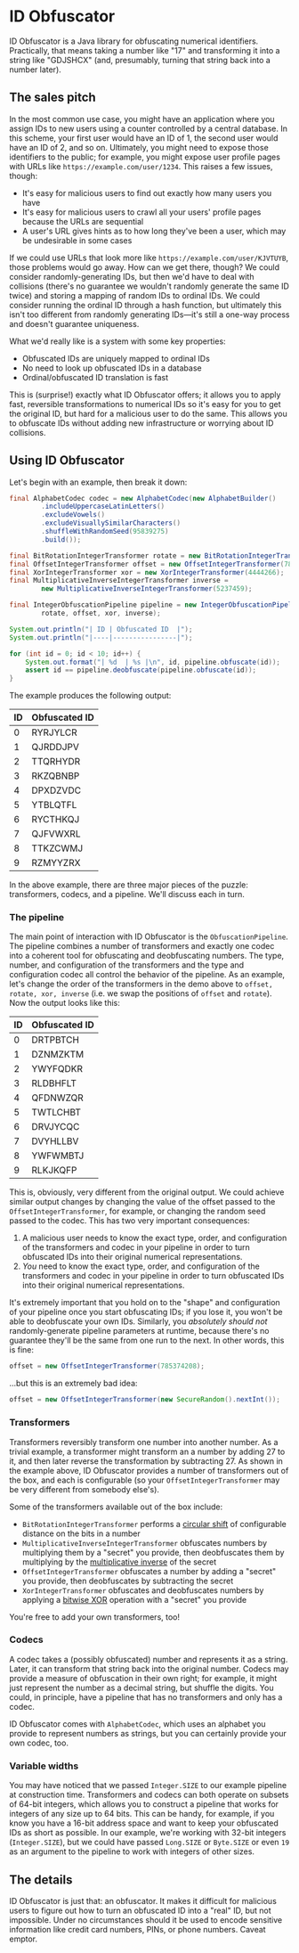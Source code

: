 # ID Obfuscator

ID Obfuscator is a Java library for obfuscating numerical identifiers. Practically, that means taking a number like "17" and transforming it into a string like "GDJSHCX" (and, presumably, turning that string back into a number later).

## The sales pitch

In the most common use case, you might have an application where you assign IDs to new users using a counter controlled by a central database. In this scheme, your first user would have an ID of 1, the second user would have an ID of 2, and so on. Ultimately, you might need to expose those identifiers to the public; for example, you might expose user profile pages with URLs like `https://example.com/user/1234`. This raises a few issues, though:

- It's easy for malicious users to find out exactly how many users you have
- It's easy for malicious users to crawl all your users' profile pages because the URLs are sequential
- A user's URL gives hints as to how long they've been a user, which may be undesirable in some cases

If we could use URLs that look more like `https://example.com/user/KJVTUYB`, those problems would go away. How can we get there, though? We could consider randomly-generating IDs, but then we'd have to deal with collisions (there's no guarantee we wouldn't randomly generate the same ID twice) and storing a mapping of random IDs to ordinal IDs. We could consider running the ordinal ID through a hash function, but ultimately this isn't too different from randomly generating IDs—it's still a one-way process and doesn't guarantee uniqueness.

What we'd really like is a system with some key properties:

- Obfuscated IDs are uniquely mapped to ordinal IDs
- No need to look up obfuscated IDs in a database
- Ordinal/obfuscated ID translation is fast

This is (surprise!) exactly what ID Obfuscator offers; it allows you to apply fast, reversible transformations to numerical IDs so it's easy for you to get the original ID, but hard for a malicious user to do the same. This allows you to obfuscate IDs without adding new infrastructure or worrying about ID collisions.

## Using ID Obfuscator

Let's begin with an example, then break it down:

```java
final AlphabetCodec codec = new AlphabetCodec(new AlphabetBuilder()
        .includeUppercaseLatinLetters()
        .excludeVowels()
        .excludeVisuallySimilarCharacters()
        .shuffleWithRandomSeed(95839275)
        .build());

final BitRotationIntegerTransformer rotate = new BitRotationIntegerTransformer(17);
final OffsetIntegerTransformer offset = new OffsetIntegerTransformer(785374208);
final XorIntegerTransformer xor = new XorIntegerTransformer(4444266);
final MultiplicativeInverseIntegerTransformer inverse =
        new MultiplicativeInverseIntegerTransformer(5237459);

final IntegerObfuscationPipeline pipeline = new IntegerObfuscationPipeline(Integer.SIZE, codec,
        rotate, offset, xor, inverse);

System.out.println("| ID | Obfuscated ID  |");
System.out.println("|----|----------------|");

for (int id = 0; id < 10; id++) {
    System.out.format("| %d  | %s |\n", id, pipeline.obfuscate(id));
    assert id == pipeline.deobfuscate(pipeline.obfuscate(id));
}
```

The example produces the following output:

| ID | Obfuscated ID  |
|----|----------------|
| 0  | RYRJYLCR       |
| 1  | QJRDDJPV       |
| 2  | TTQRHYDR       |
| 3  | RKZQBNBP       |
| 4  | DPXDZVDC       |
| 5  | YTBLQTFL       |
| 6  | RYCTHKQJ       |
| 7  | QJFVWXRL       |
| 8  | TTKZCWMJ       |
| 9  | RZMYYZRX       |

In the above example, there are three major pieces of the puzzle: transformers, codecs, and a pipeline. We'll discuss each in turn.

### The pipeline

The main point of interaction with ID Obfuscator is the `ObfuscationPipeline`. The pipeline combines a number of transformers and exactly one codec into a coherent tool for obfuscating and deobfuscating numbers. The type, number, and configuration of the transformers and the type and configuration codec all control the behavior of the pipeline. As an example, let's change the order of the transformers in the demo above to `offset, rotate, xor, inverse` (i.e. we swap the positions of `offset` and `rotate`). Now the output looks like this:

| ID | Obfuscated ID  |
|----|----------------|
| 0  | DRTPBTCH       |
| 1  | DZNMZKTM       |
| 2  | YWYFQDKR       |
| 3  | RLDBHFLT       |
| 4  | QFDNWZQR       |
| 5  | TWTLCHBT       |
| 6  | DRVJYCQC       |
| 7  | DVYHLLBV       |
| 8  | YWFWMBTJ       |
| 9  | RLKJKQFP       |

This is, obviously, very different from the original output. We could achieve similar output changes by changing the value of the offset passed to the `OffsetIntegerTransformer`, for example, or changing the random seed passed to the codec. This has two very important consequences:

1. A malicious user needs to know the exact type, order, and configuration of the transformers and codec in your pipeline in order to turn obfuscated IDs into their original numerical representations.
2. *You* need to know the exact type, order, and configuration of the transformers and codec in your pipeline in order to turn obfuscated IDs into their original numerical representations.

It's extremely important that you hold on to the "shape" and configuration of your pipeline once you start obfuscating IDs; if you lose it, you won't be able to deobfuscate your own IDs. Similarly, you *absolutely should not* randomly-generate pipeline parameters at runtime, because there's no guarantee they'll be the same from one run to the next. In other words, this is fine:

```java
offset = new OffsetIntegerTransformer(785374208);
```

…but this is an extremely bad idea:

```java
offset = new OffsetIntegerTransformer(new SecureRandom().nextInt());
```

### Transformers

Transformers reversibly transform one number into another number. As a trivial example, a transformer might transform an a number by adding 27 to it, and then later reverse the transformation by subtracting 27. As shown in the example above, ID Obfuscator provides a number of transformers out of the box, and each is configurable (so your `OffsetIntegerTransformer` may be very different from somebody else's).

Some of the transformers available out of the box include:

- `BitRotationIntegerTransformer` performs a [circular shift](https://en.wikipedia.org/wiki/Circular_shift) of configurable distance on the bits in a number
- `MultiplicativeInverseIntegerTransformer` obfuscates numbers by multiplying them by a "secret" you provide, then deobfuscates them by multiplying by the [multiplicative inverse](https://ericlippert.com/2013/11/12/math-from-scratch-part-thirteen-multiplicative-inverses/) of the secret
- `OffsetIntegerTransformer` obfuscates a number by adding a "secret" you provide, then deobfuscates by subtracting the secret
- `XorIntegerTransformer` obfuscates and deobfuscates numbers by applying a [bitwise XOR](https://en.wikipedia.org/wiki/Bitwise_operations_in_C#Bitwise_XOR_.22.5E.22) operation with a "secret" you provide

You're free to add your own transformers, too!

### Codecs

A codec takes a (possibly obfuscated) number and represents it as a string. Later, it can transform that string back into the original number. Codecs may provide a measure of obfuscation in their own right; for example, it might just represent the number as a decimal string, but shuffle the digits. You could, in principle, have a pipeline that has no transformers and only has a codec.

ID Obfuscator comes with `AlphabetCodec`, which uses an alphabet you provide to represent numbers as strings, but you can certainly provide your own codec, too.

### Variable widths

You may have noticed that we passed `Integer.SIZE` to our example pipeline at construction time. Transformers and codecs can both operate on subsets of 64-bit integers, which allows you to construct a pipeline that works for integers of any size up to 64 bits. This can be handy, for example, if you know you have a 16-bit address space and want to keep your obfuscated IDs as short as possible. In our example, we're working with 32-bit integers (`Integer.SIZE`), but we could have passed `Long.SIZE` or `Byte.SIZE` or even `19` as an argument to the pipeline to work with integers of other sizes.

## The details

ID Obfuscator is just that: an obfuscator. It makes it difficult for malicious users to figure out how to turn an obfuscated ID into a "real" ID, but not impossible. Under no circumstances should it be used to encode sensitive information like credit card numbers, PINs, or phone numbers. Caveat emptor.